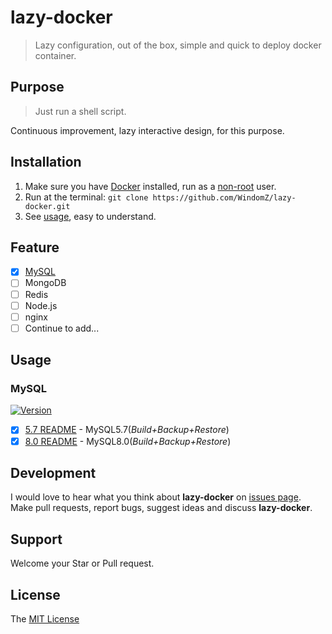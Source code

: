 # lazy-docker

> Lazy configuration, out of the box, simple and quick to deploy docker container.

## Purpose

> Just run a shell script.

Continuous improvement, lazy interactive design, for this purpose.

## Installation

1. Make sure you have [Docker](https://docs.docker.com/) installed, 
run as a [non-root](https://docs.docker.com/engine/installation/linux/linux-postinstall/) user.
1. Run at the terminal: `git clone https://github.com/WindomZ/lazy-docker.git`
1. See [usage](#usage), easy to understand.

## Feature

- [x] [MySQL](#mysql)
- [ ] MongoDB
- [ ] Redis
- [ ] Node.js
- [ ] nginx
- [ ] Continue to add...

## Usage

### MySQL

[![Version](https://img.shields.io/badge/version-0.3.0-brightgreen.svg?style=flat-square)](https://github.com/WindomZ/lazy-docker/tree/master/mysql#readme)

- [x] [5.7 README](https://github.com/WindomZ/lazy-docker/tree/master/mysql/5.7#readme) - MySQL5.7(_Build+Backup+Restore_)
- [x] [8.0 README](https://github.com/WindomZ/lazy-docker/tree/master/mysql/8.0#readme) - MySQL8.0(_Build+Backup+Restore_)

## Development

I would love to hear what you think about **lazy-docker** on [issues page](https://github.com/WindomZ/lazy-docker/issues).
Make pull requests, report bugs, suggest ideas and discuss **lazy-docker**.

## Support

Welcome your Star or Pull request.

## License

The [MIT License](https://github.com/WindomZ/lazy-docker/blob/master/LICENSE)
